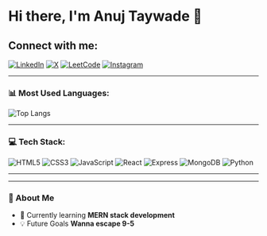 # Hi there, I'm Anuj Taywade 👋

## Connect with me:
[![LinkedIn](https://img.shields.io/badge/LinkedIn-0077B5?style=for-the-badge&logo=linkedin&logoColor=white)](https://www.linkedin.com/in/anuj-taywade-326881270/)
[![X](https://img.shields.io/badge/X-000000?style=for-the-badge&logo=x&logoColor=white)](https://x.com/Anujjj69)
[![LeetCode](https://img.shields.io/badge/LeetCode-FFA116?style=for-the-badge&logo=leetcode&logoColor=white)](https://leetcode.com/u/anuj_taywade07/)
[![Instagram](https://img.shields.io/badge/Instagram-E4405F?style=for-the-badge&logo=instagram&logoColor=white)](https://www.instagram.com/anuj_taywade07/)

---

### 📊 Most Used Languages:
![Top Langs](https://github-readme-stats.vercel.app/api/top-langs/?username=anujtaywade&layout=compact&theme=tokyonight&border_radius=10)

---

### 💻 Tech Stack:

![HTML5](https://img.shields.io/badge/HTML5-E34F26?style=for-the-badge&logo=html5&logoColor=white)
![CSS3](https://img.shields.io/badge/CSS3-1572B6?style=for-the-badge&logo=css3&logoColor=white)
![JavaScript](https://img.shields.io/badge/JavaScript-323330?style=for-the-badge&logo=javascript&logoColor=F7DF1E)
![React](https://img.shields.io/badge/React-20232A?style=for-the-badge&logo=react&logoColor=61DAFB)
![Express](https://img.shields.io/badge/Express.js-404D59?style=for-the-badge)
![MongoDB](https://img.shields.io/badge/MongoDB-4EA94B?style=for-the-badge&logo=mongodb&logoColor=white)
![Python](https://img.shields.io/badge/Python-3776AB?style=for-the-badge&logo=python&logoColor=white)

---



---

### 🌟 About Me
- 🌱 Currently learning **MERN stack development**
- 💡 Future Goals **Wanna escape 9-5**


